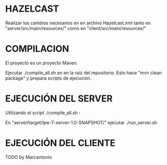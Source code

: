 # HAZELCAST

Realizar los cambios necesarios en en archivo Hazelcast.xml tanto en "server/src/main/resources/" como en "client/src/main/resources/"

# COMPILACION

El proyecto es un proyecto Maven.

Ejecutar ./compile_all.sh en en la raíz del repositorio. Esto hace "mvn clean package" y prepara scripts de ejecución.

# EJECUCIÓN DEL SERVER

Utilizando el script ./compile_all.sh :

En "server/target/tpe-7-server-1.0-SNAPSHOT/" ejecutar ./run_server.sh

# EJECUCIÓN DEL CLIENTE

TODO by Marcantonio
